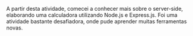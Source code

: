 A partir desta atividade, comecei a conhecer mais sobre o server-side, elaborando uma calculadora utilizando Node.js e Express.js. Foi uma atividade bastante desafiadora, onde pude aprender muitas ferramentas novas.


<!--
## Descrição da atividade

O projeto Calculadora Express tem por objetivo introduzir tecnologias relativas ao back-end, Node.js e Express.js, para a criação de um ambiente de execução Javascript server-side¹. A calculadora deve realizar as 4 operações matemáticas básicas utilizando parâmetros de rota.

### Tarefa

Existem quatro valores de operação que um usuário pode usar: adição, subtração, multiplicação e divisão. O formato da rota a ser usado é http: // localhost: 3000 /: operador /: numero1 /: numero2.

Quando essa rota é atingida, seu navegador deve exibir o resultado da operação matemática e os dois números na tela. Por exemplo:

- Quando o usuário acessar http: // localhost: 3000 / adicionar / 10 / 1, a página deve exibir 11,
- Quando o usuário acessar http: // localhost: 3000 / subtrair / 8.5 / 0.5, a página deve exibir 8,
- Quando o usuário acessar http: // localhost: 3000 / multiplicar / 3.7 / 2.5, a página deve exibir 6.2
- Quando o usuário acessar http: // localhost: 3000 / dividir / 6 / 3, a página deve exibir 2

Além de ser possível colocar os valores direto na URL, é preciso haver uma opção de enviar os valores através da página principal, através de um formulário simples no qual se escolhem 2 números e a operação a ser executada.
-->

